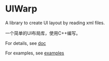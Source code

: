 # UIWarp
A library to create UI layout by reading xml files.

一个简单的UI布局库，使用C++编写。

For details, see [doc](docs/layout.md)

For examples, see  [examples](/examples)


